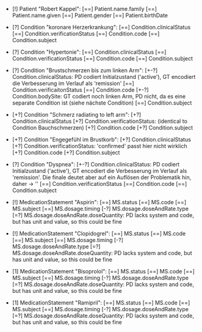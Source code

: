 * [!] Patient "Robert Kappel":
    [==] Patient.name.family
    [==] Patient.name.given
    [==] Patient.gender
    [==] Patient.birthDate

* [?] Condition "koronare Herzerkrankung":
    [==] Condition.clinicalStatus
    [==] Condition.verificationStatus
    [==] Condition.code
    [==] Condition.subject

* [?] Condition "Hypertonie":
    [==] Condition.clinicalStatus
    [==] Condition.verificationStatus
    [==] Condition.code
    [==] Condition.subject

* [?] Condition "Brustschmerzen bis zum linken Arm":
    [+-?] Condition.clinicalStatus: PD codiert Initialzustand ('active'), GT encodiert die Verbesserung im Verlauf als 'remission'
    [==] Condition.verificaitonStatus
    [==] Condition.code
    [+-?] Condition.bodySite: GT codiert noch linken Arm, PD nicht, da es eine separate Condition ist (siehe nächste Condition)
    [==] Condition.subject

* [+?] Condition "Schmerz radiating to left arm":
    [+?] Condition.clinicalStatus
    [+?] Condition.verificationStatus: (identical to Condition Bauchschmerzen)
    [+?] Condition.code
    [+?] Condition.subject

* [+?] Condition "Engegefühl im Brustkorb":
    [+?] Condition.clinicalStatus
    [+\?] Condition.verificationStatus: 'confirmed' passt hier nicht wirklich
    [+?] Condition.code
    [+?] Condition.subject

* [?] Condition "Dyspnea":
    [+-\?] Condition.clinicalStatus: PD codiert Initialzustand ('active'), GT encodiert die Verbesserung im Verlauf als 'remission'. Die finale deutet aber auf ein Auflösen der Problematik hin, daher -> '\'
    [==] Condition.verificationStatus
    [==] Condition.code
    [==] Condition.subject

* [!] MedicationStatement "Aspirin":
    [==] MS.status
    [==] MS.code
    [==] MS.subject
    [==] MS.dosage.timing
    [-?] MS.dosage.doseAndRate.type
    [=\?] MS.dosage.doseAndRate.doseQuantity: PD lacks system and code, but has unit and value, so this could be fine

* [!] MedicationStatement "Clopidogrel":
    [==] MS.status
    [==] MS.code
    [==] MS.subject
    [==] MS.dosage.timing
    [-?] MS.dosage.doseAndRate.type
    [=\?] MS.dosage.doseAndRate.doseQuantity: PD lacks system and code, but has unit and value, so this could be fine

* [1] MedicationStatement "Bisoprolol":
    [==] MS.status
    [==] MS.code
    [==] MS.subject
    [==] MS.dosage.timing
    [-?] MS.dosage.doseAndRate.type
    [=\?] MS.dosage.doseAndRate.doseQuantity: PD lacks system and code, but has unit and value, so this could be fine

* [1] MedicationStatement "Ramipril":
    [==] MS.status
    [==] MS.code
    [==] MS.subject
    [==] MS.dosage.timing
    [-?] MS.dosage.doseAndRate.type
    [=\?] MS.dosage.doseAndRate.doseQuantity: PD lacks system and code, but has unit and value, so this could be fine
